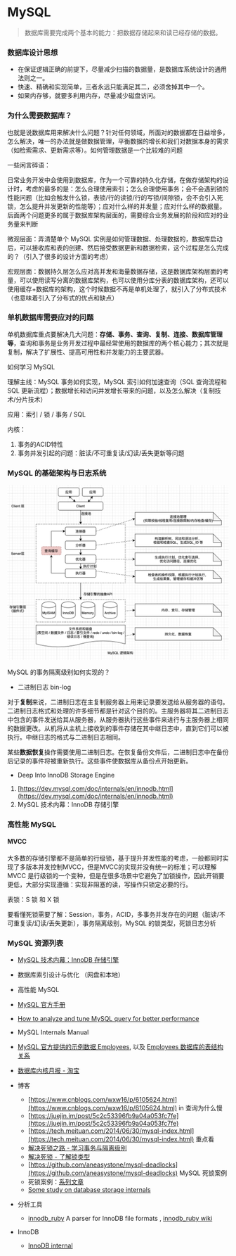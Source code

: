 # MySQL

> 数据库需要完成两个基本的能力：把数据存储起来和读已经存储的数据。

### 数据库设计思想

* 在保证逻辑正确的前提下，尽量减少扫描的数据量，是数据库系统设计的通用法则之一。
* 快速、精确和实现简单，三者永远只能满足其二，必须舍掉其中一个。
* 如果内存够，就要多利用内存，尽量减少磁盘访问。

### 为什么需要数据库？

也就是说数据库用来解决什么问题？针对任何领域，所面对的数据都在日益增多，怎么解决，唯一的办法就是做数据管理，平衡数据的增长和我们对数据本身的需求（如检索需求、更新需求等）。如何管理数据是一个比较难的问题

一些闲言碎语：

日常业务开发中会使用到数据库，作为一个可靠的持久化存储，在做存储架构的设计时，考虑的最多的是：怎么合理使用索引；怎么合理使用事务；会不会遇到锁的性能问题（比如会触发什么锁，表锁/行的读锁/行的写锁/间隙锁，会不会引入死锁，怎么提升并发更新的性能等）；应对什么样的并发量；应对什么样的数据量。后面两个问题更多的属于数据库架构层面的，需要综合业务发展的阶段和应对的业务量来判断

微观层面：弄清楚单个 MySQL 实例是如何管理数据、处理数据的，数据库启动后，可以接收库和表的创建、然后接受数据更新和数据检索，这个过程是怎么完成的？（引入了很多的设计方面的考虑）

宏观层面：数据持久层怎么应对高并发和海量数据存储，这是数据库架构层面的考量，可以使用读写分离的数据库架构，也可以使用分库分表的数据库架构，还可以使用缓存+数据库的架构，这个时候数据不再是单机处理了，就引入了分布式技术（也意味着引入了分布式的优点和缺点）

### 单机数据库需要应对的问题

单机数据库重点要解决几大问题：**存储、事务、查询、复制、连接、数据库管理等**，查询和事务是业务开发过程中最经常使用的数据库的两个核心能力；其次就是复制，解决了扩展性、提高可用性和并发能力的主要武器。

如何学习 MySQL

理解主线：MySQL 事务如何实现，MySQL 索引如何加速查询（SQL 查询流程和 SQL 更新流程）；数据增长和访问并发增长带来的问题，以及怎么解决（复制技术/分片技术）

应用：索引 / 锁 / 事务 / SQL 

内核：

1. 事务的ACID特性
2. 事务并发引起的问题：脏读/不可重复读/幻读/丢失更新等问题

### MySQL 的基础架构与日志系统



![](../../.gitbook/assets/image%20%2832%29.png)



MySQL 的事务隔离级别如何实现的？

* 二进制日志 bin-log

对于**复制**来说，二进制日志在主复制服务器上用来记录要发送给从服务器的语句。二进制日志格式和处理的许多细节都是针对这个目的的。主服务器将其二进制日志中包含的事件发送给其从服务器，从服务器执行这些事件来进行与主服务器上相同的数据更改。从机将从主机上接收到的事件存储在其中继日志中，直到它们可以被执行。中继日志的格式与二进制日志相同。

某些**数据恢复**操作需要使用二进制日志。在恢复备份文件后，二进制日志中在备份后记录的事件将被重新执行。这些事件使数据库从备份点开始更新。

* Deep Into InnoDB Storage Engine

1. [https://dev.mysql.com/doc/internals/en/innodb.html](https://dev.mysql.com/doc/internals/en/innodb.html)
2. MySQL 技术内幕：InnoDB 存储引擎



### 高性能 MySQL

#### MVCC

大多数的存储引擎都不是简单的行级锁，基于提升并发性能的考虑，一般都同时实现了多版本并发控制MVCC，但是MVCC的实现并没有统一的标准；可以理解 MVCC 是行级锁的一个变种，但是在很多场景中它避免了加锁操作，因此开销要更低，大部分实现遵循：实现非阻塞的读，写操作只锁定必要的行。



表锁：S 锁 和 X 锁

要看懂死锁需要了解：Session，事务，ACID，多事务并发存在的问题（脏读/不可重复读/幻读/丢失更新），事务隔离级别，MySQL 的锁类型，死锁日志分析



### MySQL 资源列表

* [MySQL 技术内幕：InnoDB 存储引擎](https://weread.qq.com/web/reader/611329b059346e611427f1ckc81322c012c81e728d9d180)
* 数据库索引设计与优化 （网盘和本地）
* 高性能 MySQL
* [MySQL 官方手册](https://dev.mysql.com/doc/refman/5.7/en/)
* [How to analyze and tune MySQL query for better performance](https://www.mysql.com/cn/why-mysql/presentations/tune-mysql-queries-performance/)
* MySQL Internals Manual
* [MySQL 官方提供的示例数据 Employees](https://dev.mysql.com/doc/employee/en/employees-installation.html), 以及 [Employees 数据库的表结构关系](https://dev.mysql.com/doc/employee/en/sakila-structure.html)
* [数据库内核月报 - 淘宝](http://mysql.taobao.org/monthly/)
* 博客

  * [https://www.cnblogs.com/wxw16/p/6105624.html](https://www.cnblogs.com/wxw16/p/6105624.html) in 查询为什么慢
  * [https://juejin.im/post/5c2c53396fb9a04a053fc7fe](https://juejin.im/post/5c2c53396fb9a04a053fc7fe)
  * [https://tech.meituan.com/2014/06/30/mysql-index.html](https://tech.meituan.com/2014/06/30/mysql-index.html) 重点看
  * [解决死锁之路 - 学习事务与隔离级别](https://www.aneasystone.com/archives/2017/10/solving-dead-locks-one.html)
  * [解决死锁 - 了解锁类型](https://www.aneasystone.com/archives/2017/11/solving-dead-locks-two.html)
  * [https://github.com/aneasystone/mysql-deadlocks](https://github.com/aneasystone/mysql-deadlocks) MySQL 死锁案例
  * 死锁案例：[系列文章](https://www.aneasystone.com/archives/2018/04/solving-dead-locks-four.html)
  * [Some study on database storage internals](https://medium.com/@kousiknath/data-structures-database-storage-internals-1f5ed3619d43)

* 分析工具
  * [innodb\_ruby](https://github.com/jeremycole/innodb_ruby/wiki)  A parser for InnoDB file formats , [innodb\_ruby wiki](https://github.com/jeremycole/innodb_ruby/wiki)
* InnoDB
  * [InnoDB internal](https://blog.jcole.us/innodb/)



